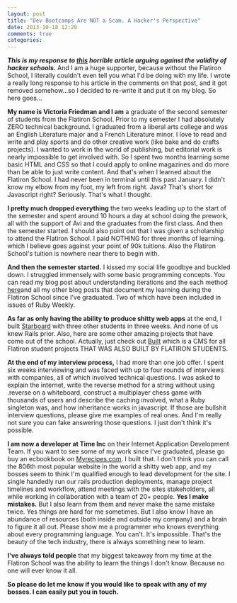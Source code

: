 ```yaml
---
layout: post
title: "Dev Bootcamps Are NOT a Scam. A Hacker's Perspective"
date: 2013-10-18 12:20
comments: true
categories: 
---
```


<script type="text/javascript">

  var _gaq = _gaq || [];
  _gaq.push(['_setAccount', 'UA-38989132-1']);
  _gaq.push(['_trackPageview']);

  (function() {
    var ga = document.createElement('script'); ga.type = 'text/javascript'; ga.async = true;
    ga.src = ('https:' == document.location.protocol ? 'https://ssl' : 'http://www') + '.google-analytics.com/ga.js';
    var s = document.getElementsByTagName('script')[0]; s.parentNode.insertBefore(ga, s);
  })();

</script>
***This is my response to <a href=http://www.techendo.co/posts/are-dev-bootcamps-a-scam-a-hacker-s-perspective>this</a> horrible article arguing against the validity of hacker schools.*** And I am a huge supporter, because without the Flatiron School, I literally couldn't even tell you what I'd be doing with my life. I wrote a really long response to his article in the comments on that post, and it got removed somehow...so I decided to re-write it and put it on my blog. So here goes...


__My name is Victoria Friedman and I am__ a graduate of the second semester of students from the Flatiron School. Prior to my semester I had absolutely ZERO technical background. I graduated from a liberal arts college and was an English Literature major and a French Literature minor. I love to read and write and play sports and do other creative work (like bake and do crafts projects). I wanted to work in the world of publishing, but editorial work is nearly impossible to get involved with. So I spent two months learning some basic HTML and CSS so that I could apply to online magazines and do more than be able to just write content. And that's when I learned about the Flatiron School. I had never been in terminal until this past January. I didn't know my elbow from my foot, my left from right. Java? That's short for Javascript right? Seriously. That's what I thought.

__I pretty much dropped everything__ the two weeks leading up to the start of the semester and spent around 10 hours a day at school doing the prework, all with the support of Avi and the graduates from the first class. And then the semester started. I should also point out that I was given a scholarship to attend the Flatiron School. I paid NOTHING for three months of learning. which I believe goes against your point of 90k tuitions. Also the Flatiron School's tuition is nowhere near there to begin with. 

__And then the semester started.__ I kissed my social life goodbye and buckled down. I struggled immensely with some basic programming concepts. You can read my blog post about understanding iterations and the each method <a href="http://bit.ly/1aVW6M0">here</a>and all my other blog posts that document my learning during the Flatiron School since I've graduated. Two of which have been included in issues of Ruby Weekly.

__As far as only having the ability to produce shitty web apps__ at the end, I built <a href="starboard.flatironschool.com"> Starboard</a> with three other students in three weeks. And none of us knew Rails prior. Also, here are some other amazing projects that have come out of the school. Actually, just check out <a href="http://built.flatironschool.com/">Built</a> which is a CMS for all Flatiron student projects THAT WAS ALSO BUILT BY FLATIRON STUDENTS. 

__At the end of my interview process,__ I had more than one job offer. I spent six weeks interviewing and was faced with up to four rounds of interviews with companies, all of which involved technical questions. I was asked to explain the internet, write the reverse method for a string without using .reverse on a whiteboard, construct a multiplayer chess game with thousands of users and describe the caching involved, what a Ruby singleton was, and how inheritance works in javascript. If those are bullshit interview questions, please give me examples of real ones. And I'm really not sure you can fake answering those questions. I just don't think it's possible.

__I am now a developer at Time Inc__ on their Internet Application Development Team. If you want to see some of my work since I've graduated, please go buy an ecbookbook on <a href=myrecipes.com>Myrecipes.com</a>. I built that. I don't think you can call the 806th most popular website in the world a shitty web app, and my bosses seem to think I'm qualified enough to lead development for the site. I single handedly run our rails production deployments, manage project timelines and workflow, attend meetings with the sites stakeholders, all while working in collaboration with a team of 20+ people. 
__Yes I make mistakes.__ But I also learn from them and never make the same mistake twice. Yes things are hard for me sometimes. But I also know I have an abundance of resources (both inside and outside my company) and a brain to figure it all out. Please show me a programmer who knows everything about every programming language. You can't. It's impossible. That's the beauty of the tech industry, there is always something new to learn.

__I've always told people__ that my biggest takeaway from my time at the Flatiron School was the ability to learn the things I don't know. Because no one will ever know it all. 

__So please do let me know if you would like to speak with any of my bosses. I can easily put you in touch.__


